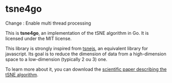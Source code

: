 # tsne4go
Change : Enable multi thread processing

This is **tsne4go**, an implementation of the tSNE algorithm in Go.
It is licensed under the MIT license.


This library is strongly inspired from [tsnejs](https://github.com/karpathy/tsnejs), an equivalent library for javascript. Its goal is to reduce the dimension of data from a high-dimension space to a low-dimension (typically 2 ou 3) one.

To learn more about it, you can download the [scientific paper describing the tSNE algorithm](http://jmlr.csail.mit.edu/papers/volume9/vandermaaten08a/vandermaaten08a.pdf).

